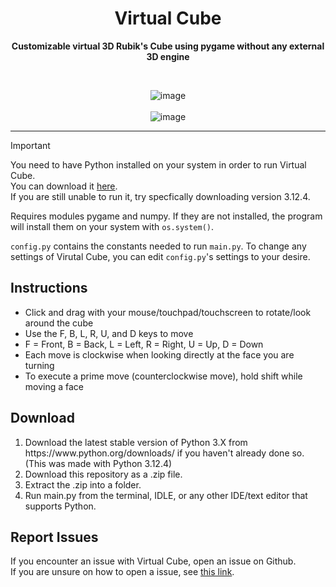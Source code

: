 
<div align="center">
    <h1>Virtual Cube</h1>
    <p><strong>Customizable virtual 3D Rubik's Cube using pygame without any external 3D engine</strong></p>
    <br>
    
![image](https://github.com/user-attachments/assets/0fb52a9d-1c9e-44c4-99bd-c9e0cf2d33d9)
<br><br>
![image](https://github.com/user-attachments/assets/8eb2a847-7a48-48b1-9dea-5e6f74b70cba)
</div>
<hr>  

> [!IMPORTANT]
> You need to have Python installed on your system in order to run Virtual Cube.  
> You can download it [here](https://www.python.org/downloads/).  
> If you are still unable to run it, try specfically downloading version 3.12.4.

Requires modules pygame and numpy. If they are not installed, the program will install them on your system with `os.system()`.  

`config.py` contains the constants needed to run `main.py`. To change any settings of Virutal Cube, you can edit `config.py`'s settings to your desire.

## Instructions
<ul>
  <li>Click and drag with your mouse/touchpad/touchscreen to rotate/look around the cube</li>
  <li>Use the F, B, L, R, U, and D keys to move</li>
  <li>F = Front, B = Back, L = Left, R = Right, U = Up, D = Down</li>
  <li>Each move is clockwise when looking directly at the face you are turning</li>
  <li>To execute a prime move (counterclockwise move), hold shift while moving a face</li>
</ul>

## Download
<ol>
    <li>Download the latest stable version of Python 3.X from https://www.python.org/downloads/ if you haven't already done so. (This was made with Python 3.12.4)</li>
    <li>Download this repository as a .zip file.</li>
    <li>Extract the .zip into a folder.</li>
    <li>Run main.py from the terminal, IDLE, or any other IDE/text editor that supports Python.</li>
</ol>

## Report Issues  
If you encounter an issue with Virtual Cube, open an issue on Github.  
If you are unsure on how to open a issue, see [this link](https://docs.github.com/en/issues/tracking-your-work-with-issues/quickstart).

